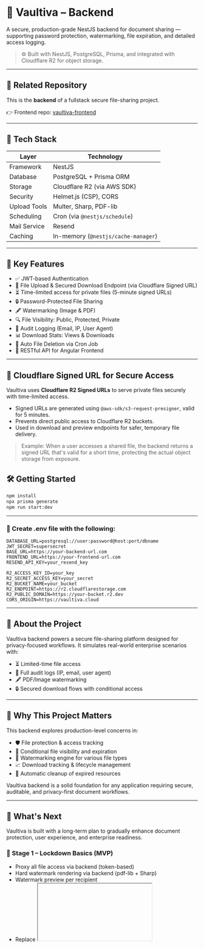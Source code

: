# 🔐 Vaultiva – Backend

A secure, production-grade NestJS backend for document sharing — supporting password protection, watermarking, file expiration, and detailed access logging.

> ⚙️ Built with NestJS, PostgreSQL, Prisma, and integrated with Cloudflare R2 for object storage.

---

## 🔗 Related Repository

This is the **backend** of a fullstack secure file-sharing project.

👉 Frontend repo: [vaultiva-frontend](https://github.com/setyaraka/vaultiva-frontend)

---

## 🧰 Tech Stack

| Layer        | Technology                         |
|--------------|-------------------------------------|
| Framework    | NestJS                              |
| Database     | PostgreSQL + Prisma ORM             |
| Storage      | Cloudflare R2 (via AWS SDK)         |
| Security     | Helmet.js (CSP), CORS               |
| Upload Tools | Multer, Sharp, PDF-lib              |
| Scheduling   | Cron (via `@nestjs/schedule`)       |
| Mail Service | Resend                              |
| Caching      | In-memory (`@nestjs/cache-manager`) |

---

## 🔐 Key Features

- ✅ JWT-based Authentication
- 📁 File Upload & Secured Download Endpoint (via Cloudflare Signed URL)
- ⏳ Time-limited access for private files (5-minute signed URLs)
- 🔒 Password-Protected File Sharing
- 🖋️ Watermarking (Image & PDF)
- 🔍 File Visibility: Public, Protected, Private
- 🧾 Audit Logging (Email, IP, User Agent)
- 📊 Download Stats: Views & Downloads
- 🧹 Auto File Deletion via Cron Job
- 🔗 RESTful API for Angular Frontend

---

## 🔐 Cloudflare Signed URL for Secure Access

Vaultiva uses **Cloudflare R2 Signed URLs** to serve private files securely with time-limited access.

- Signed URLs are generated using `@aws-sdk/s3-request-presigner`, valid for 5 minutes.
- Prevents direct public access to Cloudflare R2 buckets.
- Used in download and preview endpoints for safer, temporary file delivery.

> Example: When a user accesses a shared file, the backend returns a signed URL that's valid for a short time, protecting the actual object storage from exposure.

## 🛠️ Getting Started

```bash
npm install
npx prisma generate
npm run start:dev
```
---

### 📄 Create .env file with the following:
```
DATABASE_URL=postgresql://user:password@host:port/dbname
JWT_SECRET=supersecret
BASE_URL=https://your-backend-url.com
FRONTEND_URL=https://your-frontend-url.com
RESEND_API_KEY=your_resend_key

R2_ACCESS_KEY_ID=your_key
R2_SECRET_ACCESS_KEY=your_secret
R2_BUCKET_NAME=your_bucket
R2_ENDPOINT=https://r2.cloudflarestorage.com
R2_PUBLIC_DOMAIN=https://your-bucket.r2.dev
CORS_ORIGIN=https://vaultiva.cloud
```
---

## 📌 About the Project

Vaultiva backend powers a secure file-sharing platform designed for privacy-focused workflows.
It simulates real-world enterprise scenarios with:
- ⏳ Limited-time file access
- 🧾 Full audit logs (IP, email, user agent)
- 🖋️ PDF/Image watermarking
- 🔒 Secured download flows with conditional access

---

## 🎯 Why This Project Matters

This backend explores production-level concerns in:

- 🛡️ File protection & access tracking
- 🔐 Conditional file visibility and expiration
- 🧠 Watermarking engine for various file types
- 📈 Download tracking & lifecycle management
- 🧹 Automatic cleanup of expired resources
  
Vaultiva backend is a solid foundation for any application requiring secure, auditable, and privacy-first document workflows.

---

## 🔮 What's Next
Vaultiva is built with a long-term plan to gradually enhance document protection, user experience, and enterprise readiness.

### 🥇 Stage 1 – Lockdown Basics (MVP)
- Proxy all file access via backend (token-based)
- Hard watermark rendering via backend (pdf-lib + Sharp)
- Watermark preview per recipient
- Replace <iframe> viewer with PDF.js
- Token-based session tracking
- Log PDF open event and last page viewed
- Basic JS protections (blur on tab out, disable right-click)
- Strengthened watermark rendering (positioning, rotating, opacity, content)

### 🥈 Stage 2 – UX & Try Vaultiva
- “Try Vaultiva Now” share demo
- “View as recipient” simulation
- Group file list by protection level
- Enhanced empty states and guidance messages

### 🥉 Stage 3 – Abuse Prevention & Performance
- Brute-force password protection
- IP-based upload/share limiting
- Compress dashboard thumbnails
- Optimize PDF and asset delivery via CDN

### 🧠 Stage 4 – AI & Smart Recovery
- Vaultiva Assistant (AI guide/helper)
- “Forgot password?” → reset suggestion or revoke flow

### 💎 Stage 5 – Enterprise-Grade Protections
- Server-side image rendering + watermark stamping (Sharp)
- Invisible metadata injection (user ID, timestamp, access info)
- Multi-device session logging
- PDF interaction heatmap & analytics

---

## 🙋 Feedback

Have thoughts or found a bug?
Feel free to open an issue for any suggestions or questions.
